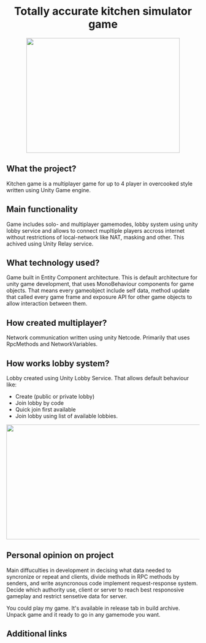 <h1 align="center">Totally accurate kitchen simulator game</a> </h1>
<div class="markdown-heading">
  <p align="center">
    <img src="https://github.com/user-attachments/assets/f0b10f34-0e96-4430-8197-efe20a5ad95c" width="400" height="300" >
  </p>
</div>
<div>
  <h2>What the project?</h2> 
    <p>Kitchen game is a multiplayer game for up to 4 player in overcooked style written using Unity Game engine.</p>
  <h2>Main functionality</h2>
    <p>Game includes solo- and multiplayer gamemodes, lobby system using unity lobby service and allows to connect mupltiple players accross internet without restrictions of local-network like NAT, masking and other. This achived using Unity Relay service.</p>
</div>
<div>
  <h2>What technology used?</h2> 
  <p>
    Game built in Entity Component architecture. This is default architecture for unity game development, that uses MonoBehaviour components for game objects. That means every gameobject include self data, method update that called every game frame and exposure API for other game objects to allow interaction between them. 
  </p>
</div>
<div>
  <h2>How created multiplayer?</h2>
  <p>
    Network communication written using unity Netcode. Primarily that uses RpcMethods and NetworkVariables.
  </p>
</div>
<div>
  <h2>How works lobby system?</h2>
  <p>
    Lobby created using Unity Lobby Service. That allows default behaviour like: 
    <ul>
      <li>Create (public or private lobby)</li>
      <li>Join lobby by code</li>
      <li>Quick join first available</li>
      <li>Join lobby using list of available lobbies.</li>
    </ul>
  </p> 
  <p align="center">    
    <img src="https://github.com/user-attachments/assets/fe6d736f-bd3c-4524-9632-2c99ee96aa8f" align="center" width="800" height="300" >
  </p>
</div>
<div>
  <h2>Personal opinion on project</h2>
  <p>
    Main diffuculties in development in decising what data needed to syncronize or repeat and clients, divide methods in RPC methods by senders, and write asyncronous code implement request-response system. Decide which authority use, client or server to reach best responosive gameplay and restrict sensetive data for server.
  </p>
</div>
<div>
  <p>
    You could play my game. It's available in release tab in build archive. Unpack game and it ready to go in any gamemode you want.
  </p>
</div>
<div>
  <h2>Additional links</h2>
</div>
